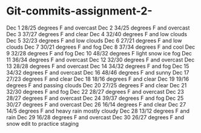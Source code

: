 # Git-commits-assignment-2-
Dec 1 28/25 degrees F and overcast
Dec 2 34/25 degrees F and overcast
Dec 3 37/27 degrees F and clear
Dec 4 32/40 degrees F and low clouds
Dec 5 32/23 degrees F and low clouds
Dec 6 27/21 degrees F and low clouds
Dec 7 30/21 degrees F and fog
Dec 8 37/34 degrees F and cool
Dec 9 32/28 degrees F and fog
Dec 10 48/32 degrees F light snow ice fog
Dec 11 36/34 degrees F and overcast
Dec 12 32/30 degrees F and overcast
Dec 13 28/28 degrees F and overcast
Dec 14 34/32 degrees F and fog
Dec 15 34/32 degrees F and overcast
Dec 16 48/46 degrees F and sunny
Dec 17 27/23 degrees F and clear
Dec 18 18/16 degrees F and clear
Dec 19 19/16 degrees F and passing clouds
Dec 20 27/25 degrees F and clear
Dec 21 32/30 degrees F and fog
Dec 22 28/27 degrees F and overcast
Dec 23 28/27 degrees F and overcast
Dec 24 39/37 degrees F and fog
Dec 25 30/27 degrees F and overcast
Dec 26 16/14 degrees F and clear
Dec 27 14/5 degrees F and heavy rain mostly cloudy
Dec 28 13/12  degrees F and rain
Dec 29 16/28 degrees F and overcast
Dec 30 26/27 degrees F and snow
edit to practice staging
